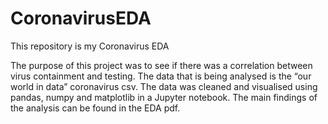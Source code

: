 # CoronavirusEDA
This repository is my Coronavirus EDA 

The purpose of this project was to see if there was a correlation between virus containment and testing. The data that is being analysed is the “our world in data” coronavirus csv. 
The data was cleaned and visualised using pandas, numpy and matplotlib in a Jupyter notebook. 
The main findings of the analysis can be found in the EDA pdf. 
